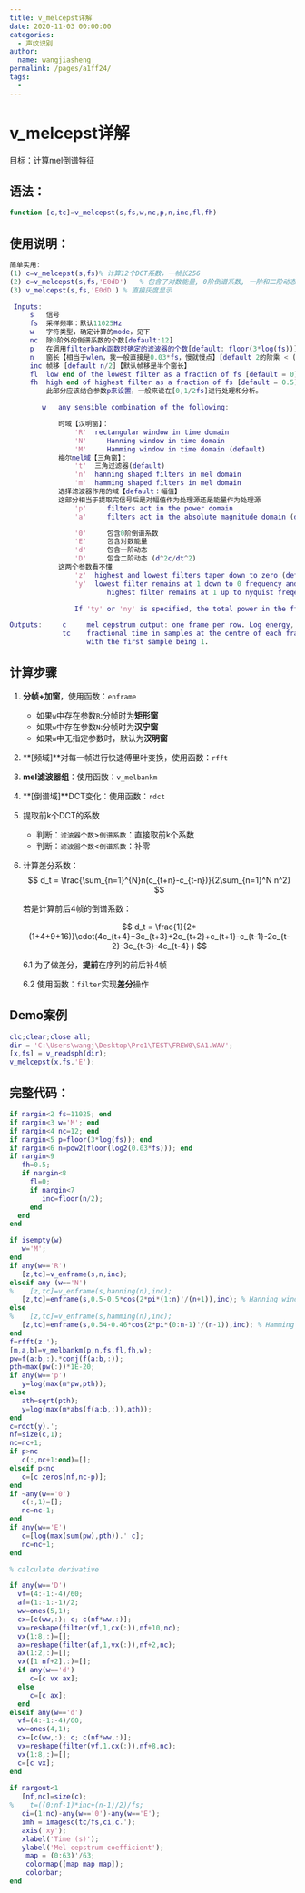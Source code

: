 ```yaml
---
title: v_melcepst详解
date: 2020-11-03 00:00:00
categories: 
  - 声纹识别
author: 
  name: wangjiasheng
permalink: /pages/a1ff24/
tags: 
  - 
---
```




# v_melcepst详解

目标：计算mel倒谱特征

## 语法：

```Matlab
function [c,tc]=v_melcepst(s,fs,w,nc,p,n,inc,fl,fh)
```

## 使用说明：

```Matlab
简单实用: 
(1) c=v_melcepst(s,fs)% 计算12个DCT系数，一帧长256
(2) c=v_melcepst(s,fs,'E0dD')   % 包含了对数能量, 0阶倒谱系数, 一阶和二阶动态特征
(3) v_melcepst(s,fs,'E0dD') % 直接灰度显示

 Inputs:
     s   信号
     fs  采样频率：默认11025Hz
     w   字符类型，确定计算的mode，见下
     nc  除0阶外的倒谱系数的个数[default:12]
     p   在调用filterbank函数时确定的滤波器的个数[default: floor(3*log(fs))]
     n   窗长【相当于wlen，我一般直接是0.03*fs，慢就慢点】[default 2的阶乘 < (0.03*fs)]
     inc 帧移 [default n/2]【默认帧移是半个窗长】
     fl  low end of the lowest filter as a fraction of fs [default = 0]
     fh  high end of highest filter as a fraction of fs [default = 0.5]
     	 此部分应该结合参数p来设置，一般来说在[0,1/2fs]进行处理和分析。

        w   any sensible combination of the following:

		 	时域【汉明窗】：
                'R'  rectangular window in time domain
                'N'     Hanning window in time domain
                'M'     Hamming window in time domain (default)
			梅尔mel域【三角窗】：
                't'  三角过滤器(default)
                'n'  hanning shaped filters in mel domain
                'm'  hamming shaped filters in mel domain
			选择滤波器作用的域【default：幅值】
			这部分相当于提取完信号后是对幅值作为处理源还是能量作为处理源
                'p'     filters act in the power domain
                'a'     filters act in the absolute magnitude domain (default)

                '0'  	包含0阶倒谱系数
                'E'  	包含对数能量
                'd'     包含一阶动态
                'D'     包含二阶动态 (d^2c/dt^2)
			这两个参数看不懂
                'z'  highest and lowest filters taper down to zero (default)
                'y'  lowest filter remains at 1 down to 0 frequency and
                        highest filter remains at 1 up to nyquist freqency

                If 'ty' or 'ny' is specified, the total power in the fft is preserved.

Outputs:     c     mel cepstrum output: one frame per row. Log energy, if requested,is thefirst element of each row followed by the delta and then the 	delta-delta coefficients.
             tc    fractional time in samples at the centre of each frame
                   with the first sample being 1.
```

## 计算步骤

1. **分帧+加窗**，使用函数：`enframe`
   - 如果`w`中存在参数`R`:分帧时为**矩形窗**
   - 如果`w`中存在参数`N`:分帧时为**汉宁窗**
   - 如果`w`中无指定参数时，默认为**汉明窗**
   
2. **[频域]**对每一帧进行快速傅里叶变换，使用函数：`rfft`

3. **mel滤波器组**：使用函数：`v_melbankm`

4. **[倒谱域]**DCT变化：使用函数：`rdct`

5. 提取前k个DCT的系数
   - 判断：`滤波器个数`>`倒谱系数`：直接取前k个系数
   - 判断：`滤波器个数`<`倒谱系数`：补零

6. 计算差分系数：
   $$
   d_t = \frac{\sum_{n=1}^{N}n(c_{t+n}-c_{t-n})}{2\sum_{n=1}^N n^2}
   $$
   
   若是计算前后4帧的倒谱系数：
   
   $$
   d_t = \frac{1}{2*(1+4+9+16)}\cdot(4c_{t+4}+3c_{t+3}+2c_{t+2}+c_{t+1}-c_{t-1}-2c_{t-2}-3c_{t-3}-4c_{t-4} )
   $$
   
   6.1 为了做差分，**提前**在序列的前后补4帧
   
   6.2 使用函数：`filter`实现**差分**操作

## Demo案例

```matlab
clc;clear;close all;
dir = 'C:\Users\wangj\Desktop\Pro1\TEST\FREW0\SA1.WAV';
[x,fs] = v_readsph(dir);
v_melcepst(x,fs,'E');
```

## 完整代码：

```matlab
if nargin<2 fs=11025; end
if nargin<3 w='M'; end
if nargin<4 nc=12; end
if nargin<5 p=floor(3*log(fs)); end
if nargin<6 n=pow2(floor(log2(0.03*fs))); end
if nargin<9
   fh=0.5;   
   if nargin<8
     fl=0;
     if nargin<7
        inc=floor(n/2);
     end
  end
end

if isempty(w)
   w='M';
end
if any(w=='R')
   [z,tc]=v_enframe(s,n,inc);
elseif any (w=='N')
%    [z,tc]=v_enframe(s,hanning(n),inc);
   [z,tc]=enframe(s,0.5-0.5*cos(2*pi*(1:n)'/(n+1)),inc); % Hanning window
else
%    [z,tc]=v_enframe(s,hamming(n),inc);
   [z,tc]=enframe(s,0.54-0.46*cos(2*pi*(0:n-1)'/(n-1)),inc); % Hamming window
end
f=rfft(z.');
[m,a,b]=v_melbankm(p,n,fs,fl,fh,w);
pw=f(a:b,:).*conj(f(a:b,:));
pth=max(pw(:))*1E-20;
if any(w=='p')
   y=log(max(m*pw,pth));
else
   ath=sqrt(pth);
   y=log(max(m*abs(f(a:b,:)),ath));
end
c=rdct(y).';
nf=size(c,1);
nc=nc+1;
if p>nc
   c(:,nc+1:end)=[];
elseif p<nc
   c=[c zeros(nf,nc-p)];
end
if ~any(w=='0')
   c(:,1)=[];
   nc=nc-1;
end
if any(w=='E')
   c=[log(max(sum(pw),pth)).' c];
   nc=nc+1;
end

% calculate derivative

if any(w=='D')
  vf=(4:-1:-4)/60;
  af=(1:-1:-1)/2;
  ww=ones(5,1);
  cx=[c(ww,:); c; c(nf*ww,:)];
  vx=reshape(filter(vf,1,cx(:)),nf+10,nc);
  vx(1:8,:)=[];
  ax=reshape(filter(af,1,vx(:)),nf+2,nc);
  ax(1:2,:)=[];
  vx([1 nf+2],:)=[];
  if any(w=='d')
     c=[c vx ax];
  else
     c=[c ax];
  end
elseif any(w=='d')
  vf=(4:-1:-4)/60;
  ww=ones(4,1);
  cx=[c(ww,:); c; c(nf*ww,:)];
  vx=reshape(filter(vf,1,cx(:)),nf+8,nc);
  vx(1:8,:)=[];
  c=[c vx];
end
 
if nargout<1
   [nf,nc]=size(c);
%    t=((0:nf-1)*inc+(n-1)/2)/fs;
   ci=(1:nc)-any(w=='0')-any(w=='E');
   imh = imagesc(tc/fs,ci,c.');
   axis('xy');
   xlabel('Time (s)');
   ylabel('Mel-cepstrum coefficient');
	map = (0:63)'/63;
	colormap([map map map]);
	colorbar;
end
```



